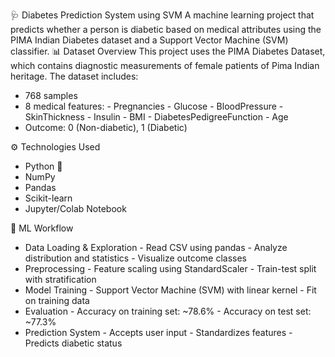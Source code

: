 🩺 Diabetes Prediction System using SVM
A machine learning project that predicts whether a person is diabetic based on medical attributes using the PIMA Indian Diabetes dataset and a Support Vector Machine (SVM) classifier.
📊 Dataset Overview
This project uses the PIMA Diabetes Dataset, which contains diagnostic measurements of female patients of Pima Indian heritage. The dataset includes:
- 768 samples
- 8 medical features:
      - Pregnancies
      - Glucose
      - BloodPressure
      - SkinThickness
      - Insulin
      - BMI
      - DiabetesPedigreeFunction
      - Age
- Outcome: 0 (Non-diabetic), 1 (Diabetic)

⚙️ Technologies Used
- Python 🐍
- NumPy
- Pandas
- Scikit-learn
- Jupyter/Colab Notebook

🧠 ML Workflow
- Data Loading & Exploration
      - Read CSV using pandas
      - Analyze distribution and statistics
      - Visualize outcome classes
- Preprocessing
      - Feature scaling using StandardScaler
      - Train-test split with stratification
- Model Training
      - Support Vector Machine (SVM) with linear kernel
      - Fit on training data
- Evaluation
      - Accuracy on training set: ~78.6%
      - Accuracy on test set: ~77.3%
- Prediction System
      - Accepts user input
      - Standardizes features
      - Predicts diabetic status


